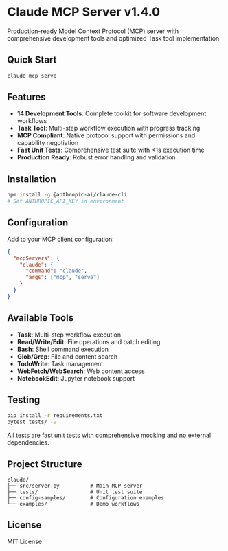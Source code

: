 # Claude MCP Server v1.4.0

Production-ready Model Context Protocol (MCP) server with comprehensive development tools and optimized Task tool implementation.

## Quick Start

```bash
claude mcp serve
```

## Features

- **14 Development Tools**: Complete toolkit for software development workflows
- **Task Tool**: Multi-step workflow execution with progress tracking
- **MCP Compliant**: Native protocol support with permissions and capability negotiation
- **Fast Unit Tests**: Comprehensive test suite with <1s execution time
- **Production Ready**: Robust error handling and validation

## Installation

```bash
npm install -g @anthropic-ai/claude-cli
# Set ANTHROPIC_API_KEY in environment
```

## Configuration

Add to your MCP client configuration:

```json
{
  "mcpServers": {
    "claude": {
      "command": "claude",
      "args": ["mcp", "serve"]
    }
  }
}
```

## Available Tools

- **Task**: Multi-step workflow execution
- **Read/Write/Edit**: File operations and batch editing
- **Bash**: Shell command execution
- **Glob/Grep**: File and content search
- **TodoWrite**: Task management
- **WebFetch/WebSearch**: Web content access
- **NotebookEdit**: Jupyter notebook support

## Testing

```bash
pip install -r requirements.txt
pytest tests/ -v
```

All tests are fast unit tests with comprehensive mocking and no external dependencies.

## Project Structure

```
claude/
├── src/server.py          # Main MCP server
├── tests/                 # Unit test suite  
├── config-samples/        # Configuration examples
└── examples/              # Demo workflows
```

## License

MIT License